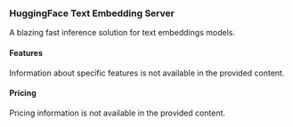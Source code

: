 ### HuggingFace Text Embedding Server
A blazing fast inference solution for text embeddings models.

#### Features
Information about specific features is not available in the provided content.

#### Pricing
Pricing information is not available in the provided content.
